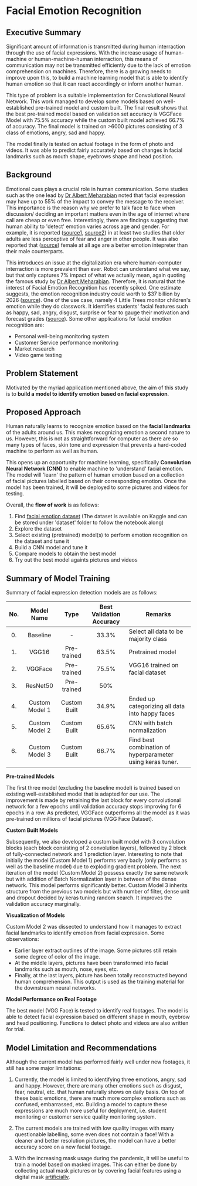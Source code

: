 # Facial Emotion Recognition
## Executive Summary
Significant amount of information is transmitted during human interraction through the use of facial expressions. With the increase usage of human-machine or human-machine-human interraction, this means of communication may not be transmitted efficiently due to the lack of emotion comprehension on machines. Therefore, there is a growing needs to improve upon this, to build a machine learning model that is able to identify human emotion so that it can react accordingly or inform another human. 

This type of problem is a suitable implementation for Convolutional Neural Network. This work managed to develop some models based on well-established pre-trained model and custom built. The final result shows that the best pre-trained model based on validation set accuracy is VGGFace Model with 75.5% accuracy while the custom built model achieved 66.7% of accuracy. The final model is trained on >6000 pictures consisting of 3 class of emotions, angry, sad and happy. 

The model finally is tested on actual footage in the form of photo and videos. It was able to predict fairly accurately based on changes in facial landmarks such as mouth shape, eyebrows shape and head position.

## Background
Emotional cues plays a crucial role in human communication. Some studies such as the one lead by [Dr Albert Meharabian](https://archive.org/details/silentmessagesim00mehr) noted that facial expression may have up to 55% of the impact to convey the message to the receiver. This importance is the reason why we prefer to talk face to face when discussion/ deciding an important matters even in the age of internet where call are cheap or even free. Interestingly, there are findings suggesting that human ability to 'detect' emotion varies across age and gender. For example, it is reported ([source1](https://academic.oup.com/psychsocgerontology/article/64B/6/696/552239?login=true), [source2](https://psycnet.apa.org/record/2007-03358-016)) in at least two studies that older adults are less perceptive of fear and anger in other people. It was also reported that ([source](https://www.frontiersin.org/articles/10.3389/fpsyg.2019.02371/full)) female at all age are a better emotion intepreter than their male counterparts. 

This introduces an issue at the digitalization era where human-computer interraction is more prevalent than ever. Robot can understand what we say, but that only captures 7% impact of what we actually mean, again quoting the famous study by [Dr Albert Meharabian](https://archive.org/details/silentmessagesim00mehr). Therefore, it is natural that the interest of Facial Emotion Recognition has recently spiked. One estimate suggests, the emotion recognition industry could worth to $37 billion by 2026 ([source](https://www.nature.com/articles/d41586-021-00868-5)). One of the use case, namely 4 Little Trees monitor children's emotion while they do classwork. It identifies students' facial features such as happy, sad, angry, disgust, surprise or fear to gauge their motivation and forecast grades ([source](https://www.4littletrees.com/)). Some other applications for facial emotion recognition are:
- Personal well-being monitoring system
- Customer Service performance monitoring
- Market research
- Video game testing

## Problem Statement
Motivated by the myriad application mentioned above, the aim of this study is to **build a model to identify emotion based on facial expression**. 

## Proposed Approach
Human naturally learns to recognize emotion based on the **facial landmarks** of the adults around us. This makes recognizing emotion a second nature to us. However, this is not as straightforward for computer as there are so many types of faces, skin tone and expression that prevents a hard-coded machine to perform as well as human. 

This opens up an opportunity for machine learning, specifically **Convolution Neural Network (CNN)** to enable machine to 'understand' facial emotion. The model will 'learn' the pattern of human emotion based on a collection of facial pictures labelled based on their corresponding emotion. Once the model has been trained, it will be deployed to some pictures and videos for testing. 

Overall, the **flow of work** is as follows:
1. Find [facial emotion dataset](https://www.kaggle.com/mahmoudima/mma-facial-expression) (The dataset is available on Kaggle and can be stored under 'dataset' folder to follow the notebook along)
2. Explore the dataset
3. Select existing (pretrained) model(s) to perform emotion recognition on the dataset and tune it
4. Build a CNN model and tune it
5. Compare models to obtain the best model
6. Try out the best model againts pictures and videos

## Summary of Model Training

Summary of facial expression detection models are as follows:


|  No. |   Model Name   |     Type     | Best Validation Accuracy | Remarks                                                     |
|:----:|:--------------:|:------------:|:------------------------:|-------------------------------------------------------------|
|  0.  |    Baseline    |      -       |           33.3%          | Select all data to be majority class                        |
|  1.  |      VGG16     |  Pre-trained |           63.5%          | Pretrained model                                            |
|  2.  |     VGGFace    |  Pre-trained |           75.5%          | VGG16 trained on facial dataset                             |
|  3.  |    ResNet50    |  Pre-trained |            50%           |                                                             |
|  4.  | Custom Model 1 | Custom Built |           34.9%          | Ended up categorizing all data into happy faces                        |
|  5.  | Custom Model 2 | Custom Built |           65.6%          | CNN with batch normalization                                |
|  6.  | Custom Model 3 | Custom Built |           66.7%          | Find best combination of hyperparameter using keras tuner.  |

**Pre-trained Models**

The first three model (excluding the baseline model) is trained based on existing well-established model that is adapted for our use. The improvement is made by retraining the last block for every convolutional network for a few epochs until validation accuracy stops improving for 6 epochs in a row. As predicted, VGGFace outperforms all the model as it was pre-trained on millions of facial pictures (VGG Face Dataset). 

**Custom Built Models**

Subsequently, we also developed a custom built model with 3 convolution blocks (each block consisting of 2 convolution layers), followed by 2 block of fully-connected network and 1 prediction layer. Interesting to note that initially the model (Custom Model 1) performs very badly (only performs as well as the baseline model) due to exploding gradient problem. The next iteration of the model (Custom Model 2) possess exactly the same network but with addition of Batch Normalization layer in between of the dense network. This model performs significantly better. Custom Model 3 inherits structure from the previous two models but with number of filter, dense unit and dropout decided by keras tuning random search. It improves the validation accuracy marginally. 

**Visualization of Models**

Custom Model 2 was dissected to understand how it manages to extract facial landmarks to identify emotion from facial expression. Some observations:
- Earlier layer extract outlines of the image. Some pictures still retain some degree of color of the image.
- At the middle layers, pictures have been transformed into facial landmarks such as mouth, nose, eyes, etc.
- Finally, at the last layers, picture has been totally reconstructed beyond human comprehension. This output is used as the training material for the downstream neural networks.

**Model Performance on Real Footage**

The best model (VGG Face) is tested to identify real footages. The model is able to detect facial expression based on different shape in mouth, eyebrow and head positioning. Functions to detect photo and videos are also written for trial.

## Model Limitation and Recommendations
Although the current model has performed fairly well under new footages, it still has some major limitations:

1. Currently, the model is limited to identifying three emotions, angry, sad and happy. However, there are many other emotions such as disgust, fear, neutral, etc. that human naturally shows on daily basis. On top of these basic emotions, there are much more complex emotions such as confused, embarrassed, etc. Building a model to capture these expressions are much more useful for deployment, i.e. student monitoring or customer service quality monitoring system. 

2. The current models are trained with low quality images with many questionable labelling, some even does not contain a face! With a cleaner and better resolution pictures, the model can have a better accuracy score on a new facial footage. 

3. With the increasing mask usage during the pandemic, it will be useful to train a model based on masked images. This can either be done by collecting actual mask pictures or by covering facial features using a digital mask [artificially](https://www.pyimagesearch.com/2020/05/04/covid-19-face-mask-detector-with-opencv-keras-tensorflow-and-deep-learning/). 
